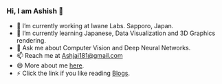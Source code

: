 ### Hi, I am Ashish 👋

<!--
**Ashishjaiswal181/Ashishjaiswal181** is a ✨ _special_ ✨ repository because its `README.md` (this file) appears on your GitHub profile.

Here are some ideas to get you started:
-->
- 🔭 I’m currently working at Iwane Labs. Sapporo, Japan.
- 🌱 I’m currently learning Japanese, Data Visualization and 3D Graphics rendering.
- 💬 Ask me about Computer Vision and Deep Neural Networks.
- 📫 Reach me at Ashjai181@gmail.com
- 😄 More about me [here](https://ashishjaiswal181.github.io/).
- ⚡ Click the link if you like reading [Blogs](https://ashishjaiswal181.github.io/WeBlogg/). 

 
